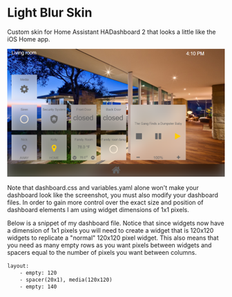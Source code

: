 # Light Blur Skin
Custom skin for Home Assistant HADashboard 2 that looks a little like the iOS Home app. 

![alt tag](/blur-theme-light.png)

Note that dashboard.css and variables.yaml alone won't make your dashboard look like the screenshot, you must also modify your dashboard files.  In order to gain more control over the exact size and position of dashboard elements I am using widget dimensions of 1x1 pixels.

Below is a snippet of my dashboard file. Notice that since widgets now have a dimension of 1x1 pixels you will need to create a widget that is 120x120 widgets to replicate a "normal" 120x120 pixel widget. This also means that you need as many empty rows as you want pixels between widgets and spacers equal to the number of pixels you want between columns.

```
layout:
    - empty: 120
    - spacer(20x1), media(120x120)
    - empty: 140
```
